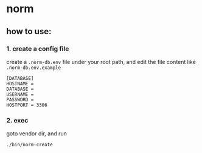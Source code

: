 # norm

## how to use:

### 1. create a config file

create a `.norm-db.env` file under your root path, and edit the file content like `.norm-db.env.example`

```dotenv
[DATABASE]
HOSTNAME =
DATABASE =
USERNAME =
PASSWORD =
HOSTPORT = 3306
```

### 2. exec

goto vendor dir, and run

```shell
./bin/norm-create
```
